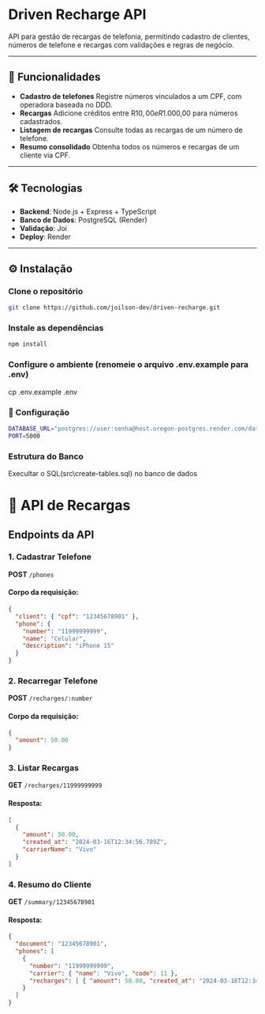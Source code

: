 # Driven Recharge API

API para gestão de recargas de telefonia, permitindo cadastro de clientes, números de telefone e recargas com validações e regras de negócio.

---

## 🚀 Funcionalidades

- **Cadastro de telefones**
  Registre números vinculados a um CPF, com operadora baseada no DDD.
- **Recargas**
  Adicione créditos entre R$10,00 e R$1.000,00 para números cadastrados.
- **Listagem de recargas**
  Consulte todas as recargas de um número de telefone.
- **Resumo consolidado**
  Obtenha todos os números e recargas de um cliente via CPF.

---

## 🛠️ Tecnologias

- **Backend**: Node.js + Express + TypeScript
- **Banco de Dados**: PostgreSQL (Render)
- **Validação**: Joi
- **Deploy**: Render

---

## ⚙️ Instalação

### Clone o repositório
```bash
git clone https://github.com/joilson-dev/driven-recharge.git

```
### Instale as dependências
```bash
npm install
```

### Configure o ambiente (renomeie o arquivo .env.example para .env)
cp .env.example .env

### 🔧 Configuração
```bash
DATABASE_URL="postgres://user:senha@host.oregon-postgres.render.com/database?ssl=true"
PORT=5000
```
### Estrutura do Banco
Execultar o SQL(src\create-tables.sql) no banco de dados

# 📡 API de Recargas

## Endpoints da API

### 1. Cadastrar Telefone
**POST** `/phones`

#### Corpo da requisição:
```json
{
  "client": { "cpf": "12345678901" },
  "phone": {
    "number": "11999999999",
    "name": "Celular",
    "description": "iPhone 15"
  }
}
```

### 2. Recarregar Telefone
**POST** `/recharges/:number`

#### Corpo da requisição:
```json
{
  "amount": 50.00
}
```

### 3. Listar Recargas
**GET** `/recharges/11999999999`

#### Resposta:
```json
[
  {
    "amount": 50.00,
    "created_at": "2024-03-16T12:34:56.789Z",
    "carrierName": "Vivo"
  }
]
```

### 4. Resumo do Cliente
**GET** `/summary/12345678901`

#### Resposta:
```json
{
  "document": "12345678901",
  "phones": [
    {
      "number": "11999999999",
      "carrier": { "name": "Vivo", "code": 11 },
      "recharges": [ { "amount": 50.00, "created_at": "2024-03-16T12:34:56.789Z" } ]
    }
  ]
}
```
